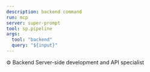 ```yaml
---
description: backend command
run: mcp
server: super-prompt
tool: sp.pipeline
args:
  tool: "backend"
  query: "${input}"
---
```


⚙️ Backend Server-side development and API specialist
